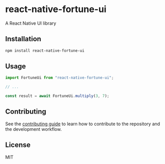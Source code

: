 # react-native-fortune-ui

A React Native UI library

## Installation

```sh
npm install react-native-fortune-ui
```

## Usage

```js
import FortuneUi from "react-native-fortune-ui";

// ...

const result = await FortuneUi.multiply(3, 7);
```

## Contributing

See the [contributing guide](CONTRIBUTING.md) to learn how to contribute to the repository and the development workflow.

## License

MIT
